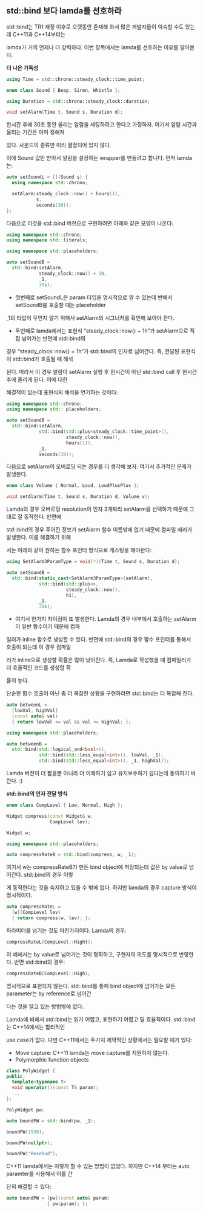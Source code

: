 std::bind 보다 lamda를 선호하라
--

std::bind는 TR1 재정 이후로 오랫동안 존재해 와서 많은 개발자들이 익숙할 수도 있는데 C++11과 C++14부터는 

lamda가 거의 언제나 더 강력하다. 이번 항목에서는 lamda를 선호하는 이유를 알아본다.

**더 나은 가독성**

```c++
using Time = std::chrono::steady_clock::time_point;

enum class Sound { Beep, Siren, Whistle };

using Duration = std::chrono::steady_clock::duration;

void setAlarm(Time t, Sound s, Duration d);
```

한시간 후에 30초 동안 울리는 알람을 세팅하려고 한다고 가정하자. 여기서 알람 시간과 울리는 기간은 이미 정해져 

있다. 사운드의 종류만 미리 결정되어 있지 않다.

이에 Sound 값만 받아서 알람을 설정하는 wrapper를 만들려고 합니다. 먼저 lamda는:

```c++
auto setSoundL = [](Sound s) {
  using namespace std::chrono;

  setAlarm(steady_clock::now() + hours(1),
           s,
           seconds(30));
};
```

다음으로 이것을 std::bind 버전으로 구현하려면 아래와 같은 모양이 나온다:

```c++
using namespace std::chrono;
using namespace std::literals;

using namespace std::placeholders;

auto setSoundB =
  std::bind(setAlarm,
            steady_clock::now() + 1h,
            _1,
            30s);
```

- 첫번째로 setSoundL은 param 타입을 명시적으로 알 수 있는데 반해서 setSoundB를 호출할 때는 placeholder 

_1의 타입이 무언지 알기 위해서 setAlarm의 시그너처를 확인해 보아야 한다.

- 두번째로 lamda에서는 표현식 “steady_clock::now() + 1h”가 setAlarm으로 직접 넘어가는 반면에 std::bind의 

경우 “steady_clock::now() + 1h”가 std::bind의 인자로 넘어간다. 즉, 전달된 표현식이 std::bind가 호출될 때 해석

된다. 따라서 이 경우 알람이 setAlarm 실행 후 한시간이 아닌 std::bind call 후 한시간 후에 울리게 된다. 이에 대한 

해결책이 있는데 표현식의 해석을 연기하는 것이다:

```c++
using namespace std::chrono;
using namespace std:: placeholders;

auto setSoundB =
  std::bind(setAlarm,
            std::bind(std::plus<steady_clock::time_point>(),
                      steady_clock::now(),
                      hours(1)),
            _1,
            seconds(30));
```

다음으로 setAlarm이 오버로딩 되는 경우를 더 생각해 보자. 여기서 추가적인 문제가 발생한다.

```c++
enum class Volume { Normal, Loud, LoudPlusPlus };

void setAlarm(Time t, Sound s, Duration d, Volume v);
```

Lamda의 경우 오버로딩 resolution이 인자 3개짜리 setAlarm을 선택하기 때문에 그대로 잘 동작한다. 반면에 

std::bind의 경우 주어진 정보가 setAlarm 함수 이름밖에 없기 때문에 컴파일 에러가 발생한다. 이를 해결하기 위해

서는 아래와 같이 원하는 함수 포인터 형식으로 캐스팅을 해야한다:

```c++
using SetAlarm3ParamType = void(*)(Time t, Sound s, Duration d);

auto setSoundB =
  std::bind(static_cast<SetAlarm3ParamType>(setAlarm),
            std::bind(std::plus<>,
                      steady_clock::now(),
                      h1),
            _1,
            30s);
```

- 여기서 한가지 차이점이 또 발생한다. Lamda의 경우 내부에서 호출하는 setAlarm이 일반 함수이기 때문에 컴파

일러가 inline 함수로 생성할 수 있다. 반면에 std::bind의 경우 함수 포인터를 통해서 호출이 되는데 이 경우 컴파일

러가 inline으로 생성할 확률은 많이 낮아진다. 즉, Lamda로 작성했을 때 컴파일러가 더 효율적인 코드를 생성할 확

률이 높다.

단순한 함수 호출이 아닌 좀 더 복잡한 상황을 구현하려면 std::bind는 더 복잡해 진다.

```c++
auto betweenL =
  [lowVal, highVal]
  (const auto& val)
  { return lowVal <= val && val <= highVal; };
```

```c++
using namespace std::placeholders;

auto betweenB =
  std::bind(std::logical_and<bool>(),
            std::bind(std::less_euqal<int>(), lowVal, _1),
            std::bind(std::less_equal<int>(), _1, highVal));
```

Lamda 버전이 더 짧을뿐 아니라 더 이해하기 쉽고 유지보수하기 쉽다는데 동의하기 바란다. :)

**std::bind의 인자 전달 방식**

```c++
enum class CompLevel { Low, Normal, High };

Widget compress(const Widget& w,
                CompLevel lev);

Widget w;

using namespace std::placeholders;

auto compressRateB = std::bind(compress, w, _1);
```

여기서 w는 compressRateB가 만든 bind object에 저장되는데 값은 by value로 넘어간다. std::bind의 경우 이렇

게 동작한다는 것을 숙지하고 있을 수 밖에 없다. 하지만 lamda의 경우 capture 방식이 명시적이다.

```c++
auto compressRateL =
  [w](CompLevel lev)
  { return compress(w, lev); };
```

파라미터를 넘기는 것도 마찬가지이다. Lamda의 경우:

```c++
compressRateL(CompLevel::Hight);
```

이 예에서는 by value로 넘어가는 것이 명확하고, 구현자의 의도를 명시적으로 반영한다. 반면 std::bind의 경우:

```c++
compressRateB(CompLevel::High);
```

명시적으로 표현되지 않는다. std::bind를 통해 bind object에 넘어가는 모든 parameter는 by reference로 넘어간

다는 것을 알고 있는 방법밖에 없다.

Lamda에 비해서 std::bind는 읽기 어렵고, 표현하기 어렵고 덜 효율적이다. std::bind는 C++14에서는 합리적인 

use case가 없다. 다만 C++11에서는 두가지 제약적인 상황에서는 필요할 때가 있다:

 - Move capture: C++11 lamda는 move capture를 지원하지 않는다.
 - Polymorphic function objects

```C++
class PolyWidget {
public:
  template<typename T>
  void operator()(const T& param);
  ...
};

PolyWidget pw;

auto boundPW = std::bind(pw, _1);

boundPW(1930);

boundPW(nullptr);

boundPW("Rosebud");
```

C++11 lamda에서는 이렇게 할 수 있는 방법이 없었다. 하지만 C++14 부터는 auto paramter를 사용해서 이를 간

단히 해결할 수 있다:

```c++
auto boundPW = [pw](const auto& param)
               { pw(param); };
```
